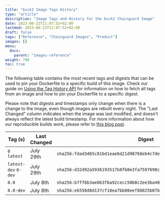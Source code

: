 ```yaml
---
title: "buck2 Image Tags History"
type: "article"
description: "Image Tags and History for the buck2 Chainguard Image"
date: 2023-06-22T11:07:52+02:00
lastmod: 2023-06-22T11:07:52+02:00
draft: false
tags: ["Reference", "Chainguard Images", "Product"]
images: []
menu:
  docs:
    parent: "images-reference"
weight: 700
toc: true
---
```


The following table contains the most recent tags and digests that can be used to pin your Dockerfile to a specific build of this image. Check our guide on [Using the Tag History API](/chainguard/chainguard-images/using-the-tag-history-api/) for information on how to fetch all tags from an image and how to pin your Dockerfile to a specific digest.

Please note that digests and timestamps only change when there is a change to the image, even though images are rebuilt every night. The "Last Changed" column indicates when the image was last modified, and doesn't always reflect the latest build timestamp. For more information about how our reproducible builds work, please refer to [this blog post](https://www.chainguard.dev/unchained/reproducing-chainguards-reproducible-image-builds).

| Tag (s)               | Last Changed | Digest                                                                    |
|-----------------------|--------------|---------------------------------------------------------------------------|
|  `0` `latest`         | July 29th    | `sha256:fdad3d65c81bd1eae6d21d98768eb4c7de020c4c56f43904a887c9c58106d88c` |
|  `latest-dev` `0-dev` | July 29th    | `sha256:d32d92a5936193517b8fb8e3fa7597698c5bbd0e88bae1c7380d36ff00287803` |
|  `0.0`                | July 8th     | `sha256:b7ff6b3ae063fba92cecc50b8c2ee3ba400b68990f70c73f1fe406e0cbf076ca` |
|  `0.0-dev`            | July 8th     | `sha256:eb550d8d137cf18ea7bb00eef80025b07b75f7aa7174cdfff147b092748e45da` |
